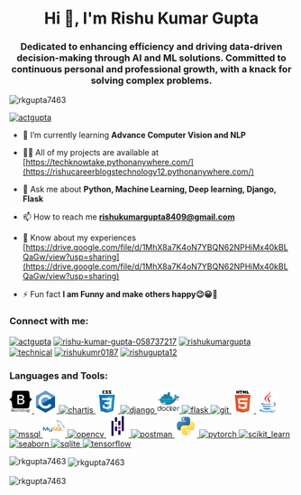 <h1 align="center">Hi 👋, I'm Rishu Kumar Gupta</h1>
<h3 align="center">Dedicated to enhancing efficiency and driving data-driven decision-making through AI and ML solutions. Committed to continuous personal and professional growth, with a knack for solving complex problems.</h3>

<p align="left"> <img src="https://komarev.com/ghpvc/?username=rkgupta7463&label=Profile%20views&color=0e75b6&style=flat" alt="rkgupta7463" /> </p>

<p align="left"> <a href="https://twitter.com/actgupta" target="blank"><img src="https://img.shields.io/twitter/follow/actgupta?logo=twitter&style=for-the-badge" alt="actgupta" /></a> </p>

- 🌱 I’m currently learning **Advance Computer Vision and NLP**

- 👨‍💻 All of my projects are available at [https://techknowtake.pythonanywhere.com/](https://rishucareerblogstechnology12.pythonanywhere.com/)

- 💬 Ask me about **Python, Machine Learning, Deep learning, Django, Flask**

- 📫 How to reach me **rishukumargupta8409@gmail.com**

- 📄 Know about my experiences [https://drive.google.com/file/d/1MhX8a7K4oN7YBQN62NPHiMx40kBLQaGw/view?usp=sharing](https://drive.google.com/file/d/1MhX8a7K4oN7YBQN62NPHiMx40kBLQaGw/view?usp=sharing)

- ⚡ Fun fact **I am Funny and make others happy😉😀🤗**

<h3 align="left">Connect with me:</h3>
<p align="left">
<a href="https://twitter.com/actgupta" target="blank"><img align="center" src="https://raw.githubusercontent.com/rahuldkjain/github-profile-readme-generator/master/src/images/icons/Social/twitter.svg" alt="actgupta" height="30" width="40" /></a>
<a href="https://linkedin.com/in/rishu-kumar-gupta-058737217" target="blank"><img align="center" src="https://raw.githubusercontent.com/rahuldkjain/github-profile-readme-generator/master/src/images/icons/Social/linked-in-alt.svg" alt="rishu-kumar-gupta-058737217" height="30" width="40" /></a>
<a href="https://kaggle.com/rishukumargupta" target="blank"><img align="center" src="https://raw.githubusercontent.com/rahuldkjain/github-profile-readme-generator/master/src/images/icons/Social/kaggle.svg" alt="rishukumargupta" height="30" width="40" /></a>
<a href="https://www.youtube.com/c/technical" target="blank"><img align="center" src="https://raw.githubusercontent.com/rahuldkjain/github-profile-readme-generator/master/src/images/icons/Social/youtube.svg" alt="technical" height="30" width="40" /></a>
<a href="https://www.hackerrank.com/rishukumr0187" target="blank"><img align="center" src="https://raw.githubusercontent.com/rahuldkjain/github-profile-readme-generator/master/src/images/icons/Social/hackerrank.svg" alt="rishukumr0187" height="30" width="40" /></a>
<a href="https://www.leetcode.com/rishugupta12" target="blank"><img align="center" src="https://raw.githubusercontent.com/rahuldkjain/github-profile-readme-generator/master/src/images/icons/Social/leet-code.svg" alt="rishugupta12" height="30" width="40" /></a>
</p>

<h3 align="left">Languages and Tools:</h3>
<p align="left"> <a href="https://getbootstrap.com" target="_blank" rel="noreferrer"> <img src="https://raw.githubusercontent.com/devicons/devicon/master/icons/bootstrap/bootstrap-plain-wordmark.svg" alt="bootstrap" width="40" height="40"/> </a> <a href="https://www.cprogramming.com/" target="_blank" rel="noreferrer"> <img src="https://raw.githubusercontent.com/devicons/devicon/master/icons/c/c-original.svg" alt="c" width="40" height="40"/> </a> <a href="https://www.chartjs.org" target="_blank" rel="noreferrer"> <img src="https://www.chartjs.org/media/logo-title.svg" alt="chartjs" width="40" height="40"/> </a> <a href="https://www.w3schools.com/css/" target="_blank" rel="noreferrer"> <img src="https://raw.githubusercontent.com/devicons/devicon/master/icons/css3/css3-original-wordmark.svg" alt="css3" width="40" height="40"/> </a> <a href="https://www.djangoproject.com/" target="_blank" rel="noreferrer"> <img src="https://cdn.worldvectorlogo.com/logos/django.svg" alt="django" width="40" height="40"/> </a> <a href="https://www.docker.com/" target="_blank" rel="noreferrer"> <img src="https://raw.githubusercontent.com/devicons/devicon/master/icons/docker/docker-original-wordmark.svg" alt="docker" width="40" height="40"/> </a> <a href="https://flask.palletsprojects.com/" target="_blank" rel="noreferrer"> <img src="https://www.vectorlogo.zone/logos/pocoo_flask/pocoo_flask-icon.svg" alt="flask" width="40" height="40"/> </a> <a href="https://git-scm.com/" target="_blank" rel="noreferrer"> <img src="https://www.vectorlogo.zone/logos/git-scm/git-scm-icon.svg" alt="git" width="40" height="40"/> </a> <a href="https://www.w3.org/html/" target="_blank" rel="noreferrer"> <img src="https://raw.githubusercontent.com/devicons/devicon/master/icons/html5/html5-original-wordmark.svg" alt="html5" width="40" height="40"/> </a> <a href="https://www.java.com" target="_blank" rel="noreferrer"> <img src="https://raw.githubusercontent.com/devicons/devicon/master/icons/java/java-original.svg" alt="java" width="40" height="40"/> </a> <a href="https://www.microsoft.com/en-us/sql-server" target="_blank" rel="noreferrer"> <img src="https://www.svgrepo.com/show/303229/microsoft-sql-server-logo.svg" alt="mssql" width="40" height="40"/> </a> <a href="https://www.mysql.com/" target="_blank" rel="noreferrer"> <img src="https://raw.githubusercontent.com/devicons/devicon/master/icons/mysql/mysql-original-wordmark.svg" alt="mysql" width="40" height="40"/> </a> <a href="https://opencv.org/" target="_blank" rel="noreferrer"> <img src="https://www.vectorlogo.zone/logos/opencv/opencv-icon.svg" alt="opencv" width="40" height="40"/> </a> <a href="https://pandas.pydata.org/" target="_blank" rel="noreferrer"> <img src="https://raw.githubusercontent.com/devicons/devicon/2ae2a900d2f041da66e950e4d48052658d850630/icons/pandas/pandas-original.svg" alt="pandas" width="40" height="40"/> </a> <a href="https://postman.com" target="_blank" rel="noreferrer"> <img src="https://www.vectorlogo.zone/logos/getpostman/getpostman-icon.svg" alt="postman" width="40" height="40"/> </a> <a href="https://www.python.org" target="_blank" rel="noreferrer"> <img src="https://raw.githubusercontent.com/devicons/devicon/master/icons/python/python-original.svg" alt="python" width="40" height="40"/> </a> <a href="https://pytorch.org/" target="_blank" rel="noreferrer"> <img src="https://www.vectorlogo.zone/logos/pytorch/pytorch-icon.svg" alt="pytorch" width="40" height="40"/> </a> <a href="https://scikit-learn.org/" target="_blank" rel="noreferrer"> <img src="https://upload.wikimedia.org/wikipedia/commons/0/05/Scikit_learn_logo_small.svg" alt="scikit_learn" width="40" height="40"/> </a> <a href="https://seaborn.pydata.org/" target="_blank" rel="noreferrer"> <img src="https://seaborn.pydata.org/_images/logo-mark-lightbg.svg" alt="seaborn" width="40" height="40"/> </a> <a href="https://www.sqlite.org/" target="_blank" rel="noreferrer"> <img src="https://www.vectorlogo.zone/logos/sqlite/sqlite-icon.svg" alt="sqlite" width="40" height="40"/> </a> <a href="https://www.tensorflow.org" target="_blank" rel="noreferrer"> <img src="https://www.vectorlogo.zone/logos/tensorflow/tensorflow-icon.svg" alt="tensorflow" width="40" height="40"/> </a> </p>

<p><img align="left" src="https://github-readme-stats.vercel.app/api/top-langs?username=rkgupta7463&show_icons=true&locale=en&layout=compact" alt="rkgupta7463" /></p>

<p>&nbsp;<img align="center" src="https://github-readme-stats.vercel.app/api?username=rkgupta7463&show_icons=true&locale=en" alt="rkgupta7463" /></p>

<p><img align="center" src="https://github-readme-streak-stats.herokuapp.com/?user=rkgupta7463&" alt="rkgupta7463" /></p>
